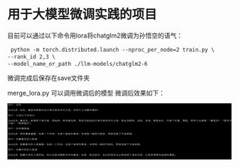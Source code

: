 # 用于大模型微调实践的项目

目前可以通过以下命令用lora将chatglm2微调为孙悟空的语气：

```
 python -m torch.distributed.launch --nproc_per_node=2 train.py \ 
--rank_id 2,3 \ 
--model_name_or_path ./llm-models/chatglm2-6
```

微调完成后保存在save文件夹

merge_lora.py 可以调用微调后的模型
微调后效果如下：

![image](image/图片1.png)
